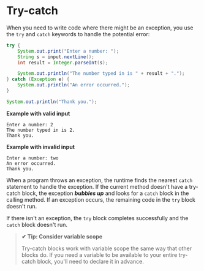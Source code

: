 # Try-catch

When you need to write code where there might be an exception, you use the `try` and `catch` keywords to handle the potential error:

```java
try {
    System.out.print("Enter a number: ");
    String s = input.nextLine();
    int result = Integer.parseInt(s);

    System.out.println("The number typed in is " + result + ".");
} catch (Exception e) {
    System.out.println("An error occurred.");
}

System.out.println("Thank you.");
```

**Example with valid input**

```
Enter a number: 2
The number typed in is 2.
Thank you.
```

**Example with invalid input**

```
Enter a number: two
An error occurred.
Thank you.
```

When a program throws an exception, the runtime finds the nearest `catch` statement to handle the exception. If the current method doesn't have a try-catch block, the exception **_bubbles up_** and looks for a `catch` block in the calling method. If an exception occurs, the remaining code in the `try` block doesn't run.

If there isn't an exception, the `try` block completes successfully and the `catch` block doesn't run.

>**✔ Tip: Consider variable scope**
>
>Try-catch blocks work with variable scope the same way that other blocks do. If you need a variable to be available to your entire try-catch block, you'll need to declare it in advance.

